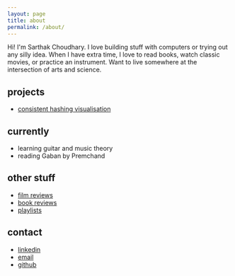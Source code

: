 ```yaml
---
layout: page
title: about
permalink: /about/
---
```


Hi! I'm Sarthak Choudhary. I love building stuff with computers or trying out any silly idea. When I have extra time, I love to read books, watch classic movies, or practice an instrument. Want to live somewhere at the intersection of arts and science.

## projects
- [consistent hashing visualisation](https://github.com/martha889/raylib-projects/tree/main/consistent-hashing)

## currently
- learning guitar and music theory
- reading Gaban by Premchand

## other stuff
- [film reviews](https://www.imdb.com/user/ur37894110/reviews)
- [book reviews](https://www.goodreads.com/user/show/55212931-sarthak-choudhary)
- [playlists](https://open.spotify.com/user/315t5j6o356kdvkadj44u5vsswzu/playlists)

## contact
- [linkedin](https://www.linkedin.com/in/sarthak889/)
- [email](mailto:sarthak889@gmail.com)
- [github](https://github.com/martha889)
